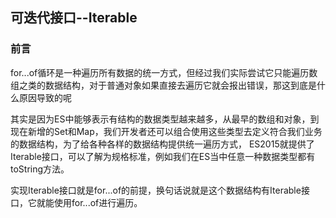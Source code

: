 ## 可迭代接口--Iterable

### 前言
for...of循环是一种遍历所有数据的统一方式，但经过我们实际尝试它只能遍历数组之类的数据结构，对于普通对象如果直接去遍历它就会报出错误，那这到底是什么原因导致的呢

其实是因为ES中能够表示有结构的数据类型越来越多，从最早的数组和对象，到现在新增的Set和Map，我们开发者还可以组合使用这些类型去定义符合我们业务的数据结构，为了给各种各样的数据结构提供统一遍历方式，
ES2015就提供了Iterable接口，可以了解为规格标准，例如我们在ES当中任意一种数据类型都有toString方法。

实现Iterable接口就是for...of的前提，换句话说就是这个数据结构有Iterable接口，它就能使用for...of进行遍历。



